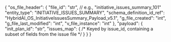 {
  "os_file_header": {
    "file_id": "str", // e.g., "initiative_issues_summary_101"
    "entity_type": "INITIATIVE_ISSUES_SUMMARY",
    "schema_definition_id_ref": "HybridAI_OS_InitiativeIssuesSummary_Payload_v5.1",
    "g_file_created": "int",
    "g_file_last_modified": "int",
    "v_file_instance": "int"
  },
  "payload": {
    "init_plan_id": "str",
    "issues_map": { /* Keyed by issue_id, containing a subset of fields from the issue file */ }
  }
}